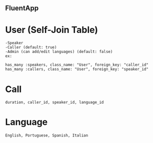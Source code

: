 ## FluentApp


# User (Self-Join Table)
    -Speaker
    -Caller (default: true)
    -Admin (can add/edit languages) (default: false)
    ex:

    has_many :speakers, class_name: "User", foreign_key: "caller_id"
    has_many :callers, class_name: "User", foreign_key: "speaker_id"
 




# Call
    duration, caller_id, speaker_id, language_id


# Language
    English, Portuguese, Spanish, Italian
